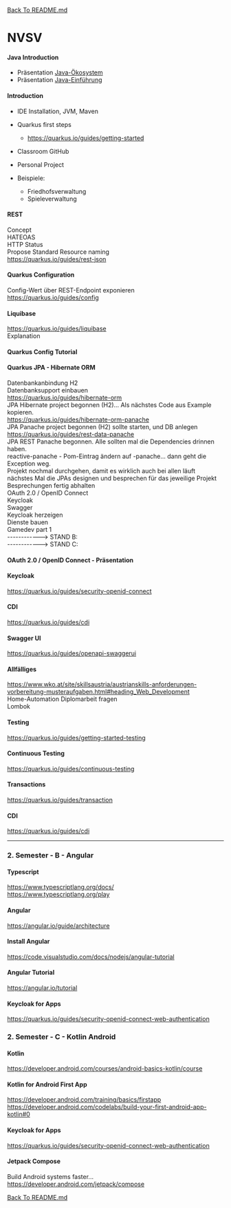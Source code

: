 [Back To README.md][back]

# NVSV



#### Java Introduction

- Präsentation [Java-Ökosystem][java-öko]
- Präsentation [Java-Einführung][java-intro]

#### Introduction

- IDE Installation, JVM, Maven

  

- Quarkus first steps

  - https://quarkus.io/guides/getting-started

- Classroom GitHub

  

- Personal Project

- Beispiele:

  - Friedhofsverwaltung
  - Spieleverwaltung  



#### REST

Concept  
HATEOAS  
HTTP Status  
Propose Standard Resource naming  
https://quarkus.io/guides/rest-json  


#### Quarkus Configuration
Config-Wert über REST-Endpoint exponieren  
https://quarkus.io/guides/config  


#### Liquibase
https://quarkus.io/guides/liquibase  
Explanation  

#### Quarkus Config Tutorial

#### Quarkus JPA - Hibernate ORM
Datenbankanbindung H2  
	Datenbanksupport einbauen  
	https://quarkus.io/guides/hibernate-orm  
		JPA Hibernate project begonnen (H2)... Als nächstes Code aus Example kopieren.  
	https://quarkus.io/guides/hibernate-orm-panache  
		JPA Panache project begonnen (H2) sollte starten, und DB anlegen  
	https://quarkus.io/guides/rest-data-panache  
		JPA REST Panache begonnen. Alle sollten mal die Dependencies drinnen haben.  
		reactive-panache - Pom-Eintrag ändern auf -panache... dann geht die Exception weg.  
		Projekt nochmal durchgehen, damit es wirklich auch bei allen läuft  
	nächstes Mal die JPAs designen und besprechen für das jeweilige Projekt  
	Besprechungen fertig abhalten  
	OAuth 2.0 / OpenID Connect  
	Keycloak  
	Swagger  
	Keycloak herzeigen  
	Dienste bauen  
	Gamedev part 1  
	------------> STAND B:  
	------------> STAND C:	

#### OAuth 2.0 / OpenID Connect - Präsentation

#### Keycloak
https://quarkus.io/guides/security-openid-connect

#### CDI
https://quarkus.io/guides/cdi

#### Swagger UI
https://quarkus.io/guides/openapi-swaggerui

#### Allfälliges
https://www.wko.at/site/skillsaustria/austrianskills-anforderungen-vorbereitung-musteraufgaben.html#heading_Web_Development  
Home-Automation Diplomarbeit fragen  
Lombok  

#### Testing
https://quarkus.io/guides/getting-started-testing

#### Continuous Testing
https://quarkus.io/guides/continuous-testing

#### Transactions
https://quarkus.io/guides/transaction

#### CDI
https://quarkus.io/guides/cdi

---

### 2. Semester - B - Angular

#### Typescript
https://www.typescriptlang.org/docs/  
https://www.typescriptlang.org/play

#### Angular
https://angular.io/guide/architecture

#### Install Angular
https://code.visualstudio.com/docs/nodejs/angular-tutorial

#### Angular Tutorial
https://angular.io/tutorial


#### Keycloak for Apps
https://quarkus.io/guides/security-openid-connect-web-authentication



### 2. Semester - C - Kotlin Android

#### Kotlin
https://developer.android.com/courses/android-basics-kotlin/course


#### Kotlin for Android First App
https://developer.android.com/training/basics/firstapp  
https://developer.android.com/codelabs/build-your-first-android-app-kotlin#0


#### Keycloak for Apps
https://quarkus.io/guides/security-openid-connect-web-authentication


#### Jetpack Compose
Build Android systems faster...  
https://developer.android.com/jetpack/compose



[Back To README.md][back]

[back]: https://github.com/UnterrainerInformatik/htl
[java-öko]: https://github.com/UnterrainerInformatik/htl/blob/master/NVS%20-%201%20Java%20%C3%96kosystem.pdf
[java-intro]: https://github.com/UnterrainerInformatik/htl/blob/master/NVS%20-%202%20Java%20Einf%C3%BChrung.pdf

